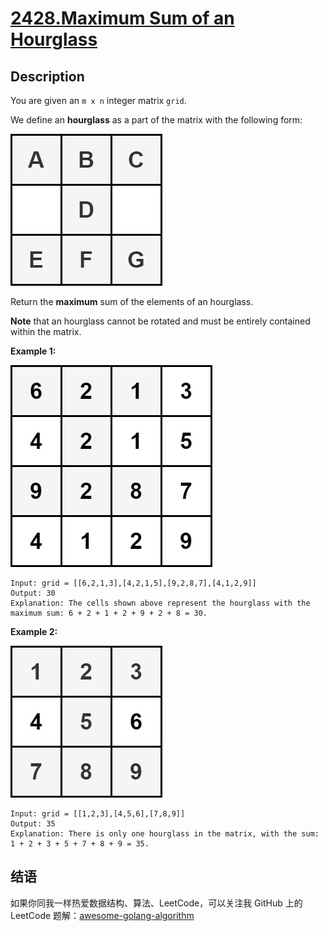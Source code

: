 # [2428.Maximum Sum of an Hourglass][title]

## Description
You are given an `m x n` integer matrix `grid`.

We define an **hourglass** as a part of the matrix with the following form:

![1](./img.jpeg)

Return the **maximum** sum of the elements of an hourglass.

**Note** that an hourglass cannot be rotated and must be entirely contained within the matrix.


**Example 1:**  

![1](./1.jpeg)

```
Input: grid = [[6,2,1,3],[4,2,1,5],[9,2,8,7],[4,1,2,9]]
Output: 30
Explanation: The cells shown above represent the hourglass with the maximum sum: 6 + 2 + 1 + 2 + 9 + 2 + 8 = 30.
```

**Example 2:**  

![2](./2.jpeg)

```
Input: grid = [[1,2,3],[4,5,6],[7,8,9]]
Output: 35
Explanation: There is only one hourglass in the matrix, with the sum: 1 + 2 + 3 + 5 + 7 + 8 + 9 = 35.
```

## 结语

如果你同我一样热爱数据结构、算法、LeetCode，可以关注我 GitHub 上的 LeetCode 题解：[awesome-golang-algorithm][me]

[title]: https://leetcode.com/problems/maximum-sum-of-an-hourglass/
[me]: https://github.com/kylesliu/awesome-golang-algorithm
